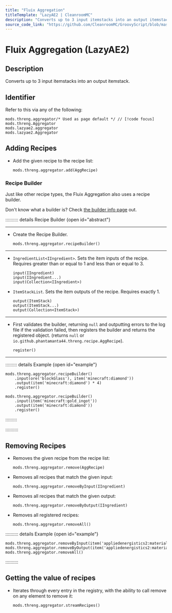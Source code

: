 ```yaml
---
title: "Fluix Aggregation"
titleTemplate: "LazyAE2 | CleanroomMC"
description: "Converts up to 3 input itemstacks into an output itemstack."
source_code_link: "https://github.com/CleanroomMC/GroovyScript/blob/master/src/main/java/com/cleanroommc/groovyscript/compat/mods/lazyae2/Aggregator.java"
---
```


# Fluix Aggregation (LazyAE2)

## Description

Converts up to 3 input itemstacks into an output itemstack.

## Identifier

Refer to this via any of the following:

```groovy:no-line-numbers {1}
mods.threng.aggregator/* Used as page default */ // [!code focus]
mods.threng.Aggregator
mods.lazyae2.aggregator
mods.lazyae2.Aggregator
```


## Adding Recipes

- Add the given recipe to the recipe list:

    ```groovy:no-line-numbers
    mods.threng.aggregator.add(AggRecipe)
    ```


### Recipe Builder

Just like other recipe types, the Fluix Aggregation also uses a recipe builder.

Don't know what a builder is? Check [the builder info page](../../getting_started/builder.md) out.

:::::::::: details Recipe Builder {open id="abstract"}

---

- Create the Recipe Builder.

    ```groovy:no-line-numbers
    mods.threng.aggregator.recipeBuilder()
    ```

---

- `IngredientList<IIngredient>`. Sets the item inputs of the recipe. Requires greater than or equal to 1 and less than or equal to 3.

    ```groovy:no-line-numbers
    input(IIngredient)
    input(IIngredient...)
    input(Collection<IIngredient>)
    ```

- `ItemStackList`. Sets the item outputs of the recipe. Requires exactly 1.

    ```groovy:no-line-numbers
    output(ItemStack)
    output(ItemStack...)
    output(Collection<ItemStack>)
    ```

---

- First validates the builder, returning `null` and outputting errors to the log file if the validation failed, then registers the builder and returns the registered object. (returns `null` or `io.github.phantamanta44.threng.recipe.AggRecipe`).

    ```groovy:no-line-numbers
    register()
    ```

---

::::::::: details Example {open id="example"}
```groovy:no-line-numbers
mods.threng.aggregator.recipeBuilder()
    .input(ore('blockGlass'), item('minecraft:diamond'))
    .output(item('minecraft:diamond') * 4)
    .register()

mods.threng.aggregator.recipeBuilder()
    .input(item('minecraft:gold_ingot'))
    .output(item('minecraft:diamond'))
    .register()
```

:::::::::

::::::::::

## Removing Recipes

- Removes the given recipe from the recipe list:

    ```groovy:no-line-numbers
    mods.threng.aggregator.remove(AggRecipe)
    ```

- Removes all recipes that match the given input:

    ```groovy:no-line-numbers
    mods.threng.aggregator.removeByInput(IIngredient)
    ```

- Removes all recipes that match the given output:

    ```groovy:no-line-numbers
    mods.threng.aggregator.removeByOutput(IIngredient)
    ```

- Removes all registered recipes:

    ```groovy:no-line-numbers
    mods.threng.aggregator.removeAll()
    ```

:::::::::: details Example {open id="example"}
```groovy:no-line-numbers
mods.threng.aggregator.removeByInput(item('appliedenergistics2:material:45'))
mods.threng.aggregator.removeByOutput(item('appliedenergistics2:material:7'))
mods.threng.aggregator.removeAll()
```

::::::::::

## Getting the value of recipes

- Iterates through every entry in the registry, with the ability to call remove on any element to remove it:

    ```groovy:no-line-numbers
    mods.threng.aggregator.streamRecipes()
    ```
